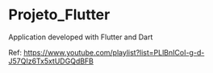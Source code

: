 # Projeto_Flutter
Application developed with Flutter and Dart

Ref: https://www.youtube.com/playlist?list=PLlBnICoI-g-d-J57QIz6Tx5xtUDGQdBFB
